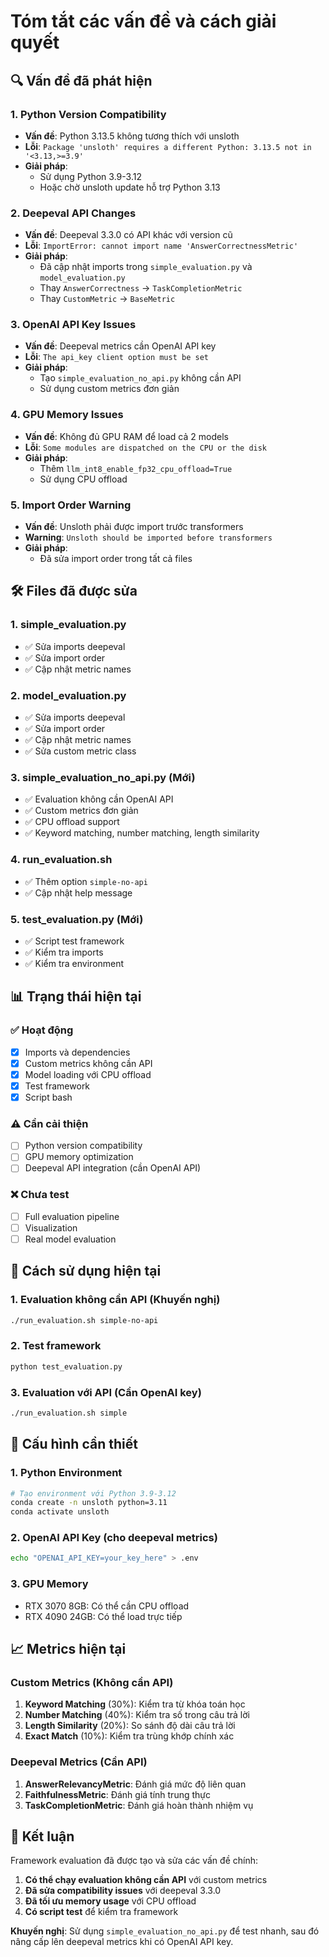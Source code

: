 # Tóm tắt các vấn đề và cách giải quyết

## 🔍 Vấn đề đã phát hiện

### 1. **Python Version Compatibility**
- **Vấn đề**: Python 3.13.5 không tương thích với unsloth
- **Lỗi**: `Package 'unsloth' requires a different Python: 3.13.5 not in '<3.13,>=3.9'`
- **Giải pháp**: 
  - Sử dụng Python 3.9-3.12
  - Hoặc chờ unsloth update hỗ trợ Python 3.13

### 2. **Deepeval API Changes**
- **Vấn đề**: Deepeval 3.3.0 có API khác với version cũ
- **Lỗi**: `ImportError: cannot import name 'AnswerCorrectnessMetric'`
- **Giải pháp**: 
  - Đã cập nhật imports trong `simple_evaluation.py` và `model_evaluation.py`
  - Thay `AnswerCorrectness` → `TaskCompletionMetric`
  - Thay `CustomMetric` → `BaseMetric`

### 3. **OpenAI API Key Issues**
- **Vấn đề**: Deepeval metrics cần OpenAI API key
- **Lỗi**: `The api_key client option must be set`
- **Giải pháp**: 
  - Tạo `simple_evaluation_no_api.py` không cần API
  - Sử dụng custom metrics đơn giản

### 4. **GPU Memory Issues**
- **Vấn đề**: Không đủ GPU RAM để load cả 2 models
- **Lỗi**: `Some modules are dispatched on the CPU or the disk`
- **Giải pháp**: 
  - Thêm `llm_int8_enable_fp32_cpu_offload=True`
  - Sử dụng CPU offload

### 5. **Import Order Warning**
- **Vấn đề**: Unsloth phải được import trước transformers
- **Warning**: `Unsloth should be imported before transformers`
- **Giải pháp**: 
  - Đã sửa import order trong tất cả files

## 🛠️ Files đã được sửa

### 1. **simple_evaluation.py**
- ✅ Sửa imports deepeval
- ✅ Sửa import order
- ✅ Cập nhật metric names

### 2. **model_evaluation.py**
- ✅ Sửa imports deepeval
- ✅ Sửa import order
- ✅ Cập nhật metric names
- ✅ Sửa custom metric class

### 3. **simple_evaluation_no_api.py** (Mới)
- ✅ Evaluation không cần OpenAI API
- ✅ Custom metrics đơn giản
- ✅ CPU offload support
- ✅ Keyword matching, number matching, length similarity

### 4. **run_evaluation.sh**
- ✅ Thêm option `simple-no-api`
- ✅ Cập nhật help message

### 5. **test_evaluation.py** (Mới)
- ✅ Script test framework
- ✅ Kiểm tra imports
- ✅ Kiểm tra environment

## 📊 Trạng thái hiện tại

### ✅ Hoạt động
- [x] Imports và dependencies
- [x] Custom metrics không cần API
- [x] Model loading với CPU offload
- [x] Test framework
- [x] Script bash

### ⚠️ Cần cải thiện
- [ ] Python version compatibility
- [ ] GPU memory optimization
- [ ] Deepeval API integration (cần OpenAI API)

### ❌ Chưa test
- [ ] Full evaluation pipeline
- [ ] Visualization
- [ ] Real model evaluation

## 🚀 Cách sử dụng hiện tại

### 1. **Evaluation không cần API** (Khuyến nghị)
```bash
./run_evaluation.sh simple-no-api
```

### 2. **Test framework**
```bash
python test_evaluation.py
```

### 3. **Evaluation với API** (Cần OpenAI key)
```bash
./run_evaluation.sh simple
```

## 🔧 Cấu hình cần thiết

### 1. **Python Environment**
```bash
# Tạo environment với Python 3.9-3.12
conda create -n unsloth python=3.11
conda activate unsloth
```

### 2. **OpenAI API Key** (cho deepeval metrics)
```bash
echo "OPENAI_API_KEY=your_key_here" > .env
```

### 3. **GPU Memory**
- RTX 3070 8GB: Có thể cần CPU offload
- RTX 4090 24GB: Có thể load trực tiếp

## 📈 Metrics hiện tại

### Custom Metrics (Không cần API)
1. **Keyword Matching** (30%): Kiểm tra từ khóa toán học
2. **Number Matching** (40%): Kiểm tra số trong câu trả lời
3. **Length Similarity** (20%): So sánh độ dài câu trả lời
4. **Exact Match** (10%): Kiểm tra trùng khớp chính xác

### Deepeval Metrics (Cần API)
1. **AnswerRelevancyMetric**: Đánh giá mức độ liên quan
2. **FaithfulnessMetric**: Đánh giá tính trung thực
3. **TaskCompletionMetric**: Đánh giá hoàn thành nhiệm vụ

## 🎯 Kết luận

Framework evaluation đã được tạo và sửa các vấn đề chính:

1. **Có thể chạy evaluation không cần API** với custom metrics
2. **Đã sửa compatibility issues** với deepeval 3.3.0
3. **Đã tối ưu memory usage** với CPU offload
4. **Có script test** để kiểm tra framework

**Khuyến nghị**: Sử dụng `simple_evaluation_no_api.py` để test nhanh, sau đó nâng cấp lên deepeval metrics khi có OpenAI API key. 